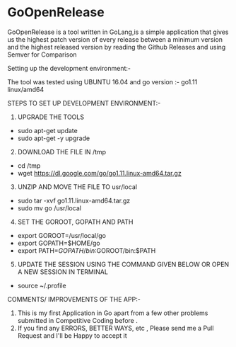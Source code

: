 # GoOpenRelease
GoOpenRelease is a tool written in GoLang,is a simple application that gives us the highest patch version of every release between a minimum version and the highest released version by reading the Github Releases and using Semver for Comparison

Setting up the development environment:-

The tool was tested using UBUNTU 16.04 and go version :- go1.11 linux/amd64

STEPS TO SET UP DEVELOPMENT ENVIRONMENT:-

1) UPGRADE THE TOOLS

- sudo apt-get update
- sudo apt-get -y upgrade

2) DOWNLOAD THE FILE IN /tmp 

- cd /tmp
- wget https://dl.google.com/go/go1.11.linux-amd64.tar.gz

3) UNZIP AND MOVE THE FILE TO usr/local

- sudo tar -xvf go1.11.linux-amd64.tar.gz
- sudo mv go /usr/local

4) SET THE GOROOT, GOPATH AND PATH

- export GOROOT=/usr/local/go
- export GOPATH=$HOME/go
- export PATH=$GOPATH/bin:$GOROOT/bin:$PATH

5) UPDATE THE SESSION USING THE COMMAND GIVEN BELOW OR OPEN A NEW SESSION IN TERMINAL

- source ~/.profile


COMMENTS/ IMPROVEMENTS OF THE APP:-
1) This is my first Application in Go apart from a few other problems submitted in Competitive Coding before .
2) If you find any ERRORS, BETTER WAYS, etc , Please send me a Pull Request and I'll be Happy to accept it
